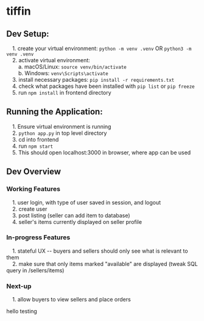 # tiffin
## Dev Setup:  
&nbsp;&nbsp;&nbsp;&nbsp;1. create your virtual environment: ```python -m venv .venv``` OR ```python3 -m venv .venv```  
&nbsp;&nbsp;&nbsp;&nbsp;2. activate virtual environment:  
&nbsp;&nbsp;&nbsp;&nbsp;&nbsp;&nbsp;&nbsp;&nbsp;a. macOS/Linux: ```source venv/bin/activate```  
&nbsp;&nbsp;&nbsp;&nbsp;&nbsp;&nbsp;&nbsp;&nbsp;b. Windows: ```venv\Scripts\activate```  
&nbsp;&nbsp;&nbsp;&nbsp;3. install necessary packages: ```pip install -r requirements.txt```  
&nbsp;&nbsp;&nbsp;&nbsp;4. check what packages have been installed with ```pip list``` or ```pip freeze```  
&nbsp;&nbsp;&nbsp;&nbsp;5. run ```npm install``` in frontend directory

## Running the Application:
&nbsp;&nbsp;&nbsp;&nbsp;1. Ensure virtual environment is running  
&nbsp;&nbsp;&nbsp;&nbsp;2. ```python app.py``` in top level directory  
&nbsp;&nbsp;&nbsp;&nbsp;3. cd into frontend  
&nbsp;&nbsp;&nbsp;&nbsp;4. run ```npm start```  
&nbsp;&nbsp;&nbsp;&nbsp;5. This should open localhost:3000 in browser, where app can be used  

## Dev Overview  
### Working Features  
&nbsp;&nbsp;&nbsp;&nbsp;1. user login, with type of user saved in session, and logout  
&nbsp;&nbsp;&nbsp;&nbsp;2. create user  
&nbsp;&nbsp;&nbsp;&nbsp;3. post listing (seller can add item to database)  
&nbsp;&nbsp;&nbsp;&nbsp;4. seller's items currently displayed on seller profile  
### In-progress Features  
&nbsp;&nbsp;&nbsp;&nbsp;1. stateful UX -- buyers and sellers should only see what is relevant to them  
&nbsp;&nbsp;&nbsp;&nbsp;2. make sure that only items marked "available" are displayed (tweak SQL query in /sellers/items)  
### Next-up  
&nbsp;&nbsp;&nbsp;&nbsp;1. allow buyers to view sellers and place orders  

hello testing